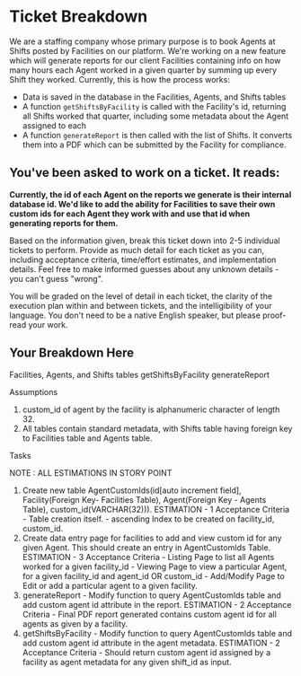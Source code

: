 # Ticket Breakdown
We are a staffing company whose primary purpose is to book Agents at Shifts posted by Facilities on our platform. We're working on a new feature which will generate reports for our client Facilities containing info on how many hours each Agent worked in a given quarter by summing up every Shift they worked. Currently, this is how the process works:

- Data is saved in the database in the Facilities, Agents, and Shifts tables
- A function `getShiftsByFacility` is called with the Facility's id, returning all Shifts worked that quarter, including some metadata about the Agent assigned to each
- A function `generateReport` is then called with the list of Shifts. It converts them into a PDF which can be submitted by the Facility for compliance.

## You've been asked to work on a ticket. It reads:

**Currently, the id of each Agent on the reports we generate is their internal database id. We'd like to add the ability for Facilities to save their own custom ids for each Agent they work with and use that id when generating reports for them.**


Based on the information given, break this ticket down into 2-5 individual tickets to perform. Provide as much detail for each ticket as you can, including acceptance criteria, time/effort estimates, and implementation details. Feel free to make informed guesses about any unknown details - you can't guess "wrong".


You will be graded on the level of detail in each ticket, the clarity of the execution plan within and between tickets, and the intelligibility of your language. You don't need to be a native English speaker, but please proof-read your work.

## Your Breakdown Here

Facilities, Agents, and Shifts tables
getShiftsByFacility
generateReport

Assumptions

1. custom_id of agent by the facility is alphanumeric character of length 32.
2. All tables contain standard metadata, with Shifts table having foreign key to Facilities table and Agents table.

Tasks

NOTE : ALL ESTIMATIONS IN STORY POINT
1. Create new table AgentCustomIds(id[auto increment field], Facility(Foreign Key- Facilities Table), Agent(Foreign Key - Agents Table), custom_id(VARCHAR(32))).
ESTIMATION - 1
Acceptance Criteria - Table creation itself. 
                    - ascending Index to be created on facility_id, custom_id.
2. Create data entry page for facilities to add and view custom id for any given Agent. This should create an entry in AgentCustomIds Table.
ESTIMATION - 3
Acceptance Criteria - Listing Page to list all Agents worked for a given facility_id
                    - Viewing Page to view a particular Agent, for a given facility_id and agent_id OR custom_id
                    - Add/Modify Page to Edit or add a particular agent to a given facility.
3. generateReport - Modify function to query AgentCustomIds table and add custom agent id attribute in the report. 
ESTIMATION - 2
Acceptance Criteria - Final PDF report generated contains custom agent id for all agents as given by a facility.
4. getShiftsByFacility - Modify function to query AgentCustomIds table and add custom agent id attribute in the agent metadata.
ESTIMATION - 2
Acceptance Criteria - Should return custom agent id assigned by a facility as agent metadata for any given shift_id as input.
